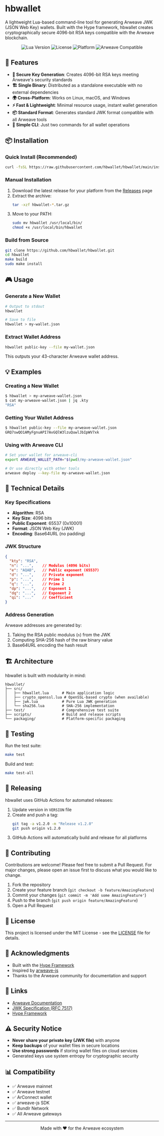 # hbwallet

A lightweight Lua-based command-line tool for generating Arweave JWK (JSON Web Key) wallets. Built with the Hype framework, hbwallet creates cryptographically secure 4096-bit RSA keys compatible with the Arweave blockchain.

<p align="center">
  <img src="https://img.shields.io/badge/Lua-5.1+-blue.svg" alt="Lua Version">
  <img src="https://img.shields.io/badge/License-MIT-green.svg" alt="License">
  <img src="https://img.shields.io/badge/Platform-Linux%20%7C%20macOS%20%7C%20Windows-lightgrey.svg" alt="Platform">
  <img src="https://img.shields.io/badge/Arweave-Compatible-orange.svg" alt="Arweave Compatible">
</p>

## 🚀 Features

- **🔐 Secure Key Generation**: Creates 4096-bit RSA keys meeting Arweave's security standards
- **🏗️ Single Binary**: Distributed as a standalone executable with no external dependencies
- **🌍 Cross-Platform**: Works on Linux, macOS, and Windows
- **⚡ Fast & Lightweight**: Minimal resource usage, instant wallet generation
- **📦 Standard Format**: Generates standard JWK format compatible with all Arweave tools
- **🎯 Simple CLI**: Just two commands for all wallet operations

## 📦 Installation

### Quick Install (Recommended)

```bash
curl -fsSL https://raw.githubusercontent.com/hbwallet/hbwallet/main/install.sh | bash
```

### Manual Installation

1. Download the latest release for your platform from the [Releases](https://github.com/hbwallet/hbwallet/releases) page
2. Extract the archive:
   ```bash
   tar -xzf hbwallet-*.tar.gz
   ```
3. Move to your PATH:
   ```bash
   sudo mv hbwallet /usr/local/bin/
   chmod +x /usr/local/bin/hbwallet
   ```

### Build from Source

```bash
git clone https://github.com/hbwallet/hbwallet.git
cd hbwallet
make build
sudo make install
```

## 🎮 Usage

### Generate a New Wallet

```bash
# Output to stdout
hbwallet

# Save to file
hbwallet > my-wallet.json
```

### Extract Wallet Address

```bash
hbwallet public-key --file my-wallet.json
```

This outputs your 43-character Arweave wallet address.

## 💡 Examples

### Creating a New Wallet

```bash
$ hbwallet > my-arweave-wallet.json
$ cat my-arweave-wallet.json | jq .kty
"RSA"
```

### Getting Your Wallet Address

```bash
$ hbwallet public-key --file my-arweave-wallet.json
GRQ7swQO1AMyFgnuAPI7AvGQlW3lzuQuwlJbIpWV7xk
```

### Using with Arweave CLI

```bash
# Set your wallet for arweave-cli
export ARWEAVE_WALLET_PATH="$(pwd)/my-arweave-wallet.json"

# Or use directly with other tools
arweave deploy --key-file my-arweave-wallet.json
```

## 🔧 Technical Details

### Key Specifications

- **Algorithm**: RSA
- **Key Size**: 4096 bits
- **Public Exponent**: 65537 (0x10001)
- **Format**: JSON Web Key (JWK)
- **Encoding**: Base64URL (no padding)

### JWK Structure

```json
{
  "kty": "RSA",
  "n": "...",    // Modulus (4096 bits)
  "e": "AQAB",   // Public exponent (65537)
  "d": "...",    // Private exponent
  "p": "...",    // Prime 1
  "q": "...",    // Prime 2
  "dp": "...",   // Exponent 1
  "dq": "...",   // Exponent 2
  "qi": "..."    // Coefficient
}
```

### Address Generation

Arweave addresses are generated by:
1. Taking the RSA public modulus (`n`) from the JWK
2. Computing SHA-256 hash of the raw binary value
3. Base64URL encoding the hash result

## 🏗️ Architecture

hbwallet is built with modularity in mind:

```
hbwallet/
├── src/
│   ├── hbwallet.lua      # Main application logic
│   ├── crypto_openssl.lua # OpenSSL-based crypto (when available)
│   ├── jwk.lua           # Pure Lua JWK generation
│   └── sha256.lua        # SHA-256 implementation
├── test/                 # Comprehensive test suite
├── scripts/              # Build and release scripts
└── packaging/            # Platform-specific packaging
```

## 🧪 Testing

Run the test suite:

```bash
make test
```

Build and test:

```bash
make test-all
```

## 🚢 Releasing

hbwallet uses GitHub Actions for automated releases:

1. Update version in `VERSION` file
2. Create and push a tag:
   ```bash
   git tag -a v1.2.0 -m "Release v1.2.0"
   git push origin v1.2.0
   ```
3. GitHub Actions will automatically build and release for all platforms

## 🤝 Contributing

Contributions are welcome! Please feel free to submit a Pull Request. For major changes, please open an issue first to discuss what you would like to change.

1. Fork the repository
2. Create your feature branch (`git checkout -b feature/AmazingFeature`)
3. Commit your changes (`git commit -m 'Add some AmazingFeature'`)
4. Push to the branch (`git push origin feature/AmazingFeature`)
5. Open a Pull Request

## 📄 License

This project is licensed under the MIT License - see the [LICENSE](LICENSE) file for details.

## 🙏 Acknowledgments

- Built with the [Hype Framework](https://twilson63.github.io/hype)
- Inspired by [arweave-js](https://github.com/ArweaveTeam/arweave-js)
- Thanks to the Arweave community for documentation and support

## 🔗 Links

- [Arweave Documentation](https://docs.arweave.org)
- [JWK Specification (RFC 7517)](https://tools.ietf.org/html/rfc7517)
- [Hype Framework](https://twilson63.github.io/hype)

## ⚠️ Security Notice

- **Never share your private key (JWK file)** with anyone
- **Keep backups** of your wallet files in secure locations
- **Use strong passwords** if storing wallet files on cloud services
- Generated keys use system entropy for cryptographic security

## 📊 Compatibility

- ✅ Arweave mainnet
- ✅ Arweave testnet
- ✅ ArConnect wallet
- ✅ arweave-js SDK
- ✅ Bundlr Network
- ✅ All Arweave gateways

---

<p align="center">
Made with ❤️ for the Arweave ecosystem
</p>